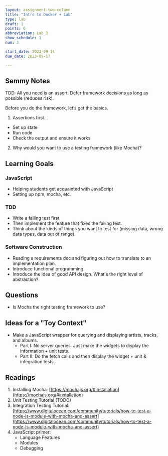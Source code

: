```yaml
---
layout: assignment-two-column
title: "Intro to Docker + Lab"
type: lab
draft: 1
points: 6
abbreviation: Lab 3
show_schedule: 1
num: 3

start_date: 2023-09-14
due_date: 2023-09-17

---
```


## Semmy Notes
TDD: All you need is an assert. Defer framework decisions as long as possible (reduces risk).

Before you do the framework, let’s get the basics.

1. Assertions first…
  * Set up state
  * Run code
  * Check the output and ensure it works
2. Why would you want to use a testing framework (like Mocha)?


## Learning Goals
### JavaScript
* Helping students get acquainted with JavaScript
* Setting up npm, mocha, etc.

### TDD
* Write a failing test first.
* Then implement the feature that fixes the failing test.
* Think about the kinds of things you want to test for (missing data, wrong data types, data out of range).

### Software Construction
* Reading a requirements doc and figuring out how to translate to an implementation plan.
* Introduce functional programming
* Introduce the idea of good API design. What's the right level of abstraction?

## Questions
* Is Mocha the right testing framework to use?

## Ideas for a "Toy Context"
* Make a JavaScript wrapper for querying and displaying artists, tracks, and albums.
    * Part I: No server queries. Just make the widgets to display the information + unit tests.
    * Part II: Do the fetch calls and then display the widget + unit & integration tests.

## Readings
1. Installing Mocha: [https://mochajs.org/#installation](https://mochajs.org/#installation)
1. Unit Testing Tutorial (TODO)
1. Integration Testing Tutorial: [https://www.digitalocean.com/community/tutorials/how-to-test-a-node-js-module-with-mocha-and-assert](https://www.digitalocean.com/community/tutorials/how-to-test-a-node-js-module-with-mocha-and-assert)
1. JavaScript primer: 
    * Language Features
    * Modules
    * Debugging